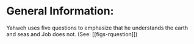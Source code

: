 # General Information:

Yahweh uses five questions to emphasize that he understands the earth and seas and Job does not. (See: [[figs-rquestion]])